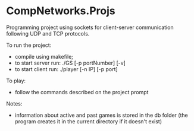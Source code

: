 # CompNetworks.Projs

Programming project using sockets for client-server communication following UDP and TCP protocols.

To run the project:
- compile using makefile;
- to start server run: ./GS [-p portNumber] [-v]
- to start client run: ./player [-n IP] [-p port]

To play:
- follow the commands described on the project prompt

Notes:
- information about active and past games is stored in the db folder (the program creates it in the current directory if it doesn't exist)